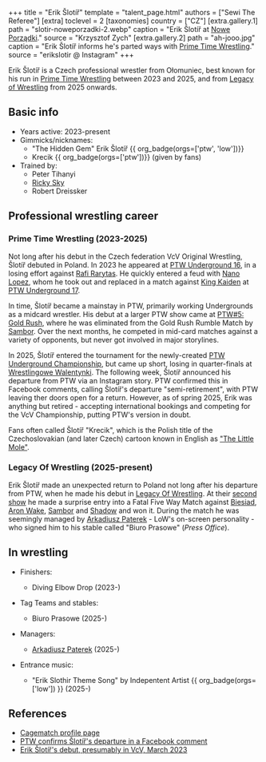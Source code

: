 +++
title = "Erik Šlotíř"
template = "talent_page.html"
authors = ["Sewi The Referee"]
[extra]
toclevel = 2
[taxonomies]
country = ["CZ"]
[extra.gallery.1]
path = "slotir-noweporzadki-2.webp"
caption = "Erik Šlotíř at [Nowe Porządki](@/e/ptw/2025-01-11-ptw-nowe-porzadki.md)."
source = "Krzysztof Zych"
[extra.gallery.2]
path = "ah-jooo.jpg"
caption = "Erik Šlotíř informs he's parted ways with [Prime Time Wrestling](@/o/ptw.md)."
source = "erikslotir @ Instagram"
+++

Erik Šlotíř is a Czech professional wrestler from Ołomuniec, best known for his run in [Prime Time Wrestling](@/o/ptw.md) between 2023 and 2025, and from [Legacy of Wrestling](@/o/low.md) from 2025 onwards.

## Basic info

* Years active: 2023-present
* Gimmicks/nicknames:
  - "The Hidden Gem" Erik Šlotíř {{ org_badge(orgs=['ptw', 'low'])}}
  - Krecik {{ org_badge(orgs=['ptw'])}} (given by fans)
* Trained by:
  - Peter Tihanyi
  - [Ricky Sky](@/w/ricky-sky.md)
  - Robert Dreissker
    
## Professional wrestling career

### Prime Time Wrestling (2023-2025)

Not long after his debut in the Czech federation VcV Original Wrestling, Šlotíř debuted in Poland. In 2023 he appeared at [PTW Underground 16](e/ptw/2023-07-30-ptw-underground-16/), in a losing effort against [Rafi Rarytas](@/w/rafi.md). He quickly entered a feud with [Nano Lopez](@/w/nano-lopez.md), whom he took out and replaced in a match against [King Kaiden](@/w/king-kaiden.md) at [PTW Underground 17](@/e/ptw/2023-09-03-ptw-underground-17.md).

In time, Šlotíř became a mainstay in PTW, primarily working Undergrounds as a midcard wrestler. His debut at a larger PTW show came at [PTW#5: Gold Rush](e/ptw/2024-02-03-ptw-5-gold-rush.md), where he was eliminated from the Gold Rush Rumble Match by [Sambor](@/w/sambor.md). Over the next months, he competed in mid-card matches against a variety of opponents, but never got involved in major storylines. 

In 2025, Šlotíř entered the tournament for the newly-created [PTW Underground Championship](@/c/ptw-underground-championship.md), but came up short, losing in quarter-finals at [Wrestlingowe Walentynki](@/e/ptw/2025-02-15-ptw-wrestlingowe-walentynki.md). The following week, Šlotíř announced his departure from PTW via an Instagram story. PTW confirmed this in Facebook comments, calling Šlotíř's departure "semi-retirement", with PTW leaving ther doors open for a return. However, as of spring 2025, Erik was anything but retired - accepting international bookings and competing for the VcV Championship, putting PTW's version in doubt.

Fans often called Šlotíř "Krecik", which is the Polish title of the Czechoslovakian (and later Czech) cartoon known in English as ["The Little Mole"][krtek].

### Legacy Of Wrestling (2025-present)

Erik Šlotíř made an unexpected return to Poland not long after his departure from PTW, when he made his debut in [Legacy Of Wrestling](@/o/low.md). At their [second show](@/e/low/2025-04-06-low-2.md) he made a surprise entry into a Fatal Five Way Match against [Biesiad](@/w/biesiad.md), [Aron Wake](@/w/aron-wake.md), [Sambor](@/w/sambor.md) and [Shadow](@/w/shadow.md) and won it. During the match he was seemingly managed by [Arkadiusz Paterek](@/w/arek-paterek.md) - LoW's on-screen personality - who signed him to his stable called "Biuro Prasowe" (_Press Office_).  

## In wrestling

* Finishers:
  - Diving Elbow Drop (2023-)

* Tag Teams and stables:
  - Biuro Prasowe (2025-)

* Managers:
  - [Arkadiusz Paterek](@/w/arek-paterek.md) (2025-)

* Entrance music:
  - "Erik Slothir Theme Song" by Indepentent Artist
     {{ org_badge(orgs=['low']) }} (2025-)  <br>

## References

* [Cagematch profile page](https://www.cagematch.net/?id=2&nr=27518)
* [PTW confirms Šlotíř's departure in a Facebook comment](https://www.facebook.com/PrimeTimeWrestlingPL/posts/pfbid0EtinH8uSMwm67BR4ji5Pr3VmFzpK9e2txKTuda6QqyEmQcxYd1o29SzUAABnowQJl?comment_id=2058644111321986&reply_comment_id=635351272208635)
* [Erik Šlotíř's debut, presumably in VcV, March 2023](https://www.instagram.com/p/CqYiAFzsVf2/?img_index=1)

[krtek]:https://en.wikipedia.org/wiki/The_Little_Mole
